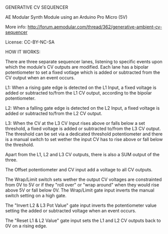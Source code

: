 GENERATIVE CV SEQUENCER

AE Modular Synth Module using an Arduino Pro Micro (5V)

More info: http://forum.aemodular.com/thread/362/generative-ambient-cv-sequencer

License: CC-BY-NC-SA


HOW IT WORKS:

There are three separate sequencer lanes, listening to specific events upon which the module's CV outputs are modified. Each lane has a bipolar potentiometer to set a fixed votlage which is added or subtracted from the CV output when an event occurs. 

L1: When a rising gate edge is detected on the L1 Input, a fixed voltage is added or subtracted to/from the L1 CV output, according to the bipolar potentiometer.  

L2: When a falling gate edge is detected on the L2 Input, a fixed voltage is added or subtracted to/from the L2 CV output.

L3: When the CV at the L3 CV Input rises above or falls below a set threshold, a fixed voltage is added or subtracted to/from the L3 CV output. The threshold can be set via a dedicated threshold potentiometer and there is a manual switch to set wether the input CV has to rise above or fall below the threshold.

Apart from the L1, L2 and L3 CV outputs, there is also a SUM output of the three.

The Offset potentiometer and CV input add a voltage to all CV outputs.

The Wrap/Limit switch sets wether the output CV voltages are constrainted from 0V to 5V or if they "roll over" or "wrap around" when they would rise above 5V or fall below 0V. The Wrap/Limit gate input inverts the manual switch setting on a high gate.

The "Invert L2 & L3 Pot Value" gate input inverts the potentiometer value setting the added or subtracted voltage when an event occurs.

The "Reset L1 & L2 Value" gate input sets the L1 and L2 CV outputs back to 0V on a rising edge. 

